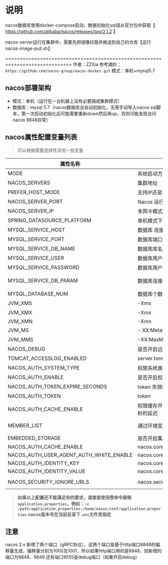 # 说明


nacos数据库使用docker-compose启动，数据初始化sql请从官方包中获取【 https://github.com/alibaba/nacos/releases/tag/2.1.2 】

nacos-server运行在集群中，需要先把镜像拉取并推送到自己的仓库【运行nacos-image-pull.sh】





=============================================================================
作者：ZZXia
参考摘抄：` https://github.com/nacos-group/nacos-docker.git `
模式：单机+mysql5.7


## nacos部署架构
- 模式：单机（运行在一台机器上没有必要搞成集群模式）
- 数据库：mysql 5.7（nacos数据库会自动初始化，无需手动导入nacos sql脚本，第一次启动初始化后可能需要重新down然后再up，否则可能发现访问nacos 8848异常）



## nacos属性配置变量列表

> 可以根据需要选择性添加一些变量

| 属性名称                                | 描述                                               | 选项                                                         |
| --------------------------------------- | -------------------------------------------------- | ------------------------------------------------------------ |
| MODE                                    | 系统启动方式: 集群/单机                            | cluster/standalone 默认 **cluster**                          |
| NACOS_SERVERS                           | 集群地址                                           | p1:port1空格ip2:port2 空格ip3:port3                          |
| PREFER_HOST_MODE                        | 支持IP还是域名模式                                 | hostname/ip 默认**IP**                                       |
| NACOS_SERVER_PORT                       | Nacos 运行端口                                     | 默认**8848**                                                 |
| NACOS_SERVER_IP                         | 多网卡模式下可以指定IP                             |                                                              |
| SPRING_DATASOURCE_PLATFORM              | 单机模式下支持MYSQL数据库                          | mysql / 空 默认:空                                           |
| MYSQL_SERVICE_HOST                      | 数据库 连接地址                                    |                                                              |
| MYSQL_SERVICE_PORT                      | 数据库端口                                         | 默认 : **3306**                                              |
| MYSQL_SERVICE_DB_NAME                   | 数据库库名                                         |                                                              |
| MYSQL_SERVICE_USER                      | 数据库用户名                                       |                                                              |
| MYSQL_SERVICE_PASSWORD                  | 数据库用户密码                                     |                                                              |
| MYSQL_SERVICE_DB_PARAM                  | 数据库连接参数                                     | 默认:**characterEncoding=utf8&connectTimeout=1000&socketTimeout=3000&autoReconnect=true&useSSL=false** |
| MYSQL_DATABASE_NUM                      | 数据库个数                                         | 默认:**1**                                                   |
| JVM_XMS                                 | -Xms                                               | 默认 :1g                                                     |
| JVM_XMX                                 | -Xmx                                               | 默认 :1g                                                     |
| JVM_XMN                                 | -Xmn                                               | 512m                                                         |
| JVM_MS                                  | - XX:MetaspaceSize                                 | 默认 :128m                                                   |
| JVM_MMS                                 | -XX:MaxMetaspaceSize                               | 默认 :320m                                                   |
| NACOS_DEBUG                             | 是否开启远程DEBUG                                  | y/n 默认 :n                                                  |
| TOMCAT_ACCESSLOG_ENABLED                | server.tomcat.accesslog.enabled                    | 默认 :false                                                  |
| NACOS_AUTH_SYSTEM_TYPE                  | 权限系统类型选择,目前只支持nacos类型               | 默认 :nacos                                                  |
| NACOS_AUTH_ENABLE                       | 是否开启权限系统                                   | 默认 :false                                                  |
| NACOS_AUTH_TOKEN_EXPIRE_SECONDS         | token 失效时间                                     | 默认 :18000                                                  |
| NACOS_AUTH_TOKEN                        | token                                              | 默认 :SecretKey012345678901234567890123456789012345678901234567890123456789 |
| NACOS_AUTH_CACHE_ENABLE                 | 权限缓存开关 ,开启后权限缓存的更新默认有15秒的延迟 | 默认 : false                                                 |
| MEMBER_LIST                             | 通过环境变量的方式设置集群地址                     | 例子:192.168.16.101:8847?raft_port=8807,192.168.16.101?raft_port=8808,192.168.16.101:8849?raft_port=8809 |
| EMBEDDED_STORAGE                        | 是否开启集群嵌入式存储模式                         | `embedded`  默认 : none                                      |
| NACOS_AUTH_CACHE_ENABLE                 | nacos.core.auth.caching.enabled                    | default : false                                              |
| NACOS_AUTH_USER_AGENT_AUTH_WHITE_ENABLE | nacos.core.auth.enable.userAgentAuthWhite          | default : false                                              |
| NACOS_AUTH_IDENTITY_KEY                 | nacos.core.auth.server.identity.key                | default : serverIdentity                                     |
| NACOS_AUTH_IDENTITY_VALUE               | nacos.core.auth.server.identity.value              | default : security                                           |
| NACOS_SECURITY_IGNORE_URLS              | nacos.security.ignore.urls                         | default : `/,/error,/**/*.css,/**/*.js,/**/*.html,/**/*.map,/**/*.svg,/**/*.png,/**/*.ico,/console-fe/public/**,/v1/auth/**,/v1/console/health/**,/actuator/**,/v1/console/server/**` |

> **如果以上配置还不能满足你的要求，请直接使用卷命令替换`application.properties`，例如：`-v /path/application.properties:/home/nacos/conf/application.properties`**
> **nacos版本号在当前目录下`.env`文件里指定**


## 注意

nacos 2.x 新增了两个端口（gRPC协议），这两个端口是基于http端口8848的偏移量生成，偏移量分别为1000及1001，所以如果http端口用的是8848，则新增的端口为9848、9849
还有端口9555是debug端口（如果开启debug）



